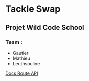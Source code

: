# Tackle Swap

## Projet Wild Code School

### Team :

- Gautier
- Mathieu
- Leuthsouline

[Docs Route API](/docs/api.md)
